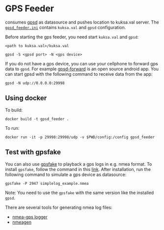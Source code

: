 # GPS Feeder
consumes [gpsd](https://gpsd.gitlab.io/gpsd/) as datasource and pushes location to kuksa.val server.
The [`gpsd_feeder.ini`](./config/gpsd_feeder.ini) contains `kuksa.val` and `gpsd` configuration.

Before starting the gps feeder, you need start `kuksa.val` and `gpsd`:
```
<path to kuksa.val>/kuksa.val

gpsd -S <gpsd port> -N <gps device>
```

If you do not have a gps device, you can use your cellphone to forward gps data to `gpsd`. For example [gpsd-forward](https://github.com/tiagoshibata/Android-GPSd-Forwarder) is an open source android app. You can start gpsd with the following command to receive data from the app:

```
gpsd -N udp://0.0.0.0:29998
```
## Using docker
To build:
```
docker build -t gpsd_feeder .
```

To run:
```
docker run -it -p 29998:29998/udp -v $PWD/config:/config gpsd_feeder
```

## Test with gpsfake
You can also use [gpsfake](https://gpsd.gitlab.io/gpsd/gpsfake.html) to playback a gps logs in e.g. nmea format.
To install `gpsfake`, follow the command in this [link](https://command-not-found.com/gpsfake).
After installation, run the following command to simulate a gps device as datasource:
```
gpsfake -P 2947 simplelog_example.nmea
```
Note: You need to use the `gpsfake` with the same version like the installed `gpsd`.

There are several tools for generating nmea log files:
- [nmea-gps logger](https://www.npmjs.com/package/nmea-gps-logger)
- [nmeagen](https://nmeagen.org/)
